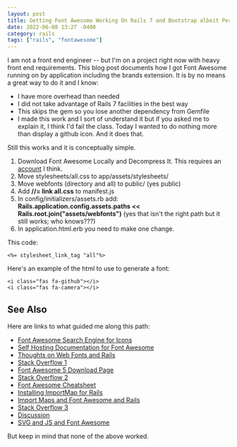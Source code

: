 ```yaml
---
layout: post
title: Getting Font Awesome Working On Rails 7 and Bootstrap albeit Perhaps Poorly
date: 2022-06-08 13:27 -0400
category: rails
tags: ["rails", "fontawesome"]
---
```

I am not a front end engineer -- but I'm on a project right now with heavy front end requirements.  This blog post documents how I got Font Awesome running on by application including the brands extension.  It is by no means a great way to do it and I know:

* I have more overhead than needed
* I did not take advantage of Rails 7 facilities in the best way
* This skips the gem so you lose another dependency from Gemfile
* I made this work and I sort of understand it but if you asked me to explain it, I think I'd fail the class.  Today I wanted to do nothing more than display a github icon.  And it does that.

Still this works and it is conceptually simple.

1. Download Font Awesome Locally and Decompress It.  This requires an [account](https://fontawesome.com/account) I think.
2. Move stylesheets/all.css to app/assets/stylesheets/
3. Move webfonts (directory and all) to public/ (yes public)
4. Add **//= link all.css** to manifest.js
5. In config/initializers/assets.rb add: **Rails.application.config.assets.paths << Rails.root.join("assets/webfonts")** (yes that isn't the right path but it still works; who knows???)
6. In application.html.erb you need to make one change.

This code:

    <%= stylesheet_link_tag "all"%>

Here's an example of the html to use to generate a font:

    <i class="fas fa-github"></i>
    <i class="fas fa-camera"></i>

## See Also

Here are links to what guided me along this path:

* [Font Awesome Search Engine for Icons](https://fontawesome.com/search?q=time&s=brands%2Csolid)
* [Self Hosting Documentation for Font Awesome](https://fontawesome.com/v5/docs/web/setup/host-font-awesome-yourself)
* [Thoughts on Web Fonts and Rails](https://gist.github.com/anotheruiguy/7379570)
* [Stack Overflow 1](https://stackoverflow.com/questions/70526113/how-to-use-bootstrap-icons-with-rails-7-0)
* [Font Awesome 5 Download Page](https://fontawesome.com/v5/download#v5-15-4)
* [Stack Overflow 2](https://stackoverflow.com/questions/49328750/font-awesome-5-brand-icons-not-working)
* [Font Awesome Cheatsheet](https://fontawesome.com/v5/cheatsheet/free/brands)
* [Installing ImportMap for Rails](https://github.com/rails/importmap-rails)
* [Import Maps and Font Awesome and Rails](https://pablofernandez.tech/2022/03/12/using-font-awesome-6-in-a-rails-7-project-that-uses-importmaps/)
* [Stack Overflow 3](https://stackoverflow.com/questions/71430573/can-font-awesome-be-used-with-importmaps-in-rails-7)
* [Discussion](https://discuss.rubyonrails.org/t/using-fontawesome-6-with-stimulus-rails-7/80024)
* [SVG and JS and Font Awesome](https://fontawesome.com/docs/web/use-with/rails-turbolinks)

But keep in mind that none of the above worked.
